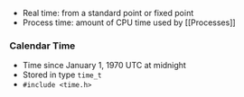 - Real time: from a standard point or fixed point
- Process time: amount of CPU time used by [[Processes]]

### Calendar Time
- Time since January 1, 1970 UTC at midnight
- Stored in type `time_t`
- `#include <time.h>`